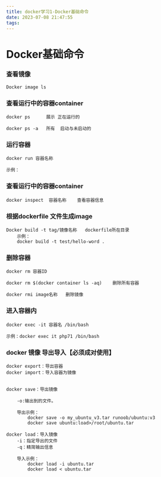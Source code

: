 ```yaml
---
title: docker学习1-Docker基础命令
date: 2023-07-08 21:47:55
tags:
---
```


# Docker基础命令
    
### 查看镜像
    Docker image ls 

### 查看运行中的容器container

    docker ps      展示 正在运行的

	docker ps -a   所有  启动与未启动的 


### 运行容器

    docker run 容器名称

    示例：


### 查看运行中的容器container

	docker inspect  容器名称    查看容器信息

### 根据dockerfile 文件生成image

	Docker build -t tag/镜像名称   dockerfile所在目录
		示例：
		docker build -t test/hello-word .

### 删除容器

    docker rm 容器ID       

	docker rm $(docker container ls -aq)    删除所有容器
	
	docker rmi image名称   删除镜像


### 进入容器内

    docker exec -it 容器名 /bin/bash
    
    示例：docker exec it php71 /bin/bash



### docker 镜像 导出导入【必须成对使用】

    docker export：导出容器
    docker import：导入容器为镜像

    
    docker save：导出镜像
    
        -o:输出到的文件。

        导出示例：
            docker save -o my_ubuntu_v3.tar runoob/ubuntu:v3
            docker save ubuntu:load>/root/ubuntu.tar

    docker load：导入镜像
        -i：指定导出的文件
        -q：精简输出信息
        
        导入示例：
            docker load -i ubuntu.tar
            docker load < ubuntu.tar
